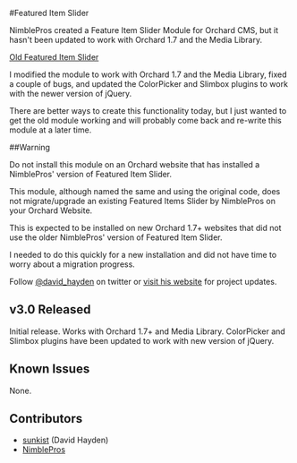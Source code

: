#Featured Item Slider

NimblePros created a Feature Item Slider Module for Orchard CMS, but it hasn't been updated to work with Orchard 1.7 and the Media Library.

[Old Featured Item Slider](http://bitbucket.org/nimblepros/orchard-featureditemslider)

I modified the module to work with Orchard 1.7 and the Media Library, fixed a couple of bugs, and updated the ColorPicker and Slimbox plugins to work with the newer version of jQuery.

There are better ways to create this functionality today, but I just wanted to get the old module working and will probably come back and re-write this module at a later time.

##Warning

Do not install this module on an Orchard website that has installed a NimblePros' version of Featured Item Slider.

This module, although named the same and using the original code, does not migrate/upgrade an existing Featured Items Slider by NimblePros on your Orchard Website.

This is expected to be installed on new Orchard 1.7+ websites that did not use the older NimblePros' version of Featured Item Slider.

I needed to do this quickly for a new installation and did not have time to worry about a migration progress.

Follow [@david_hayden](http://twitter.com/david_hayden) on twitter or [visit his website](http://www.davidhayden.me/) for project updates.

## v3.0 Released

Initial release. Works with Orchard 1.7+ and Media Library. ColorPicker and Slimbox plugins have been updated to work with new version of jQuery.

## Known Issues

None.

## Contributors

  - [sunkist](https://github.com/sunkist) (David Hayden)
  - [NimblePros](http://bitbucket.org/nimblepros/orchard-featureditemslider) 
